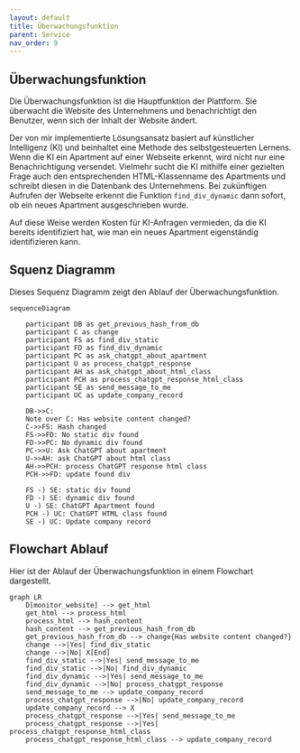 ```yaml
---
layout: default
title: Überwachungsfunktion
parent: Service
nav_order: 9
---
```


## Überwachungsfunktion

Die Überwachungsfunktion ist die Hauptfunktion der Plattform. Sie überwacht die Website des Unternehmens und benachrichtigt den Benutzer, wenn sich der Inhalt der Website ändert.

Der von mir implementierte Lösungsansatz basiert auf künstlicher Intelligenz (KI) und beinhaltet eine Methode des selbstgesteuerten Lernens. Wenn die KI ein Apartment auf einer Webseite erkennt, wird nicht nur eine Benachrichtigung versendet. Vielmehr sucht die KI mithilfe einer gezielten Frage auch den entsprechenden HTML-Klassenname des Apartments und schreibt diesen in die Datenbank des Unternehmens. Bei zukünftigen Aufrufen der Webseite erkennt die Funktion `find_div_dynamic` dann sofort, ob ein neues Apartment ausgeschrieben wurde.

Auf diese Weise werden Kosten für KI-Anfragen vermieden, da die KI bereits identifiziert hat, wie man ein neues Apartment eigenständig identifizieren kann.

## Squenz Diagramm

Dieses Sequenz Diagramm zeigt den Ablauf der Überwachungsfunktion.

```mermaid
sequenceDiagram

    participant DB as get_previous_hash_from_db
    participant C as change
    participant FS as find_div_static
    participant FD as find_div_dynamic
    participant PC as ask_chatgpt_about_apartment
    participant U as process_chatgpt_response
    participant AH as ask_chatgpt_about_html_class
    participant PCH as process_chatgpt_response_html_class
    participant SE as send_message_to_me
    participant UC as update_company_record

    DB->>C: 
    Note over C: Has website content changed?
    C->>FS: Hash changed
    FS->>FD: No static div found
    FD->>PC: No dynamic div found
    PC->>U: Ask ChatGPT about apartment
    U->>AH: ask ChatGPT about html class 
    AH->>PCH: process ChatGPT response html class
    PCH->>FD: update found div

    FS -) SE: static div found
    FD -) SE: dynamic div found
    U -) SE: ChatGPT Apartment found
    PCH -) UC: ChatGPT HTML class found
    SE -) UC: Update company record

```

## Flowchart Ablauf

Hier ist der Ablauf der Überwachungsfunktion in einem Flowchart dargestellt.

```mermaid
graph LR
    D[monitor_website] --> get_html
    get_html --> process_html
    process_html --> hash_content
    hash_content --> get_previous_hash_from_db
    get_previous_hash_from_db --> change{Has website content changed?}
    change -->|Yes| find_div_static
    change -->|No| X[End]
    find_div_static -->|Yes| send_message_to_me
    find_div_static -->|No| find_div_dynamic
    find_div_dynamic -->|Yes| send_message_to_me
    find_div_dynamic -->|No| process_chatgpt_response
    send_message_to_me --> update_company_record
    process_chatgpt_response -->|No| update_company_record
    update_company_record --> X
    process_chatgpt_response -->|Yes| send_message_to_me
    process_chatgpt_response -->|Yes| process_chatgpt_response_html_class
    process_chatgpt_response_html_class --> update_company_record
```
